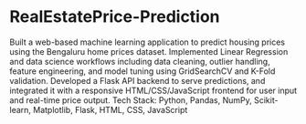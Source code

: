 # RealEstatePrice-Prediction

Built a web-based machine learning application to predict housing prices using the Bengaluru home prices dataset. Implemented Linear Regression and data science workflows including data cleaning, outlier handling, feature engineering, and model tuning using GridSearchCV and K-Fold validation. Developed a Flask API backend to serve predictions, and integrated it with a responsive HTML/CSS/JavaScript frontend for user input and real-time price output.
Tech Stack: Python, Pandas, NumPy, Scikit-learn, Matplotlib, Flask, HTML, CSS, JavaScript
